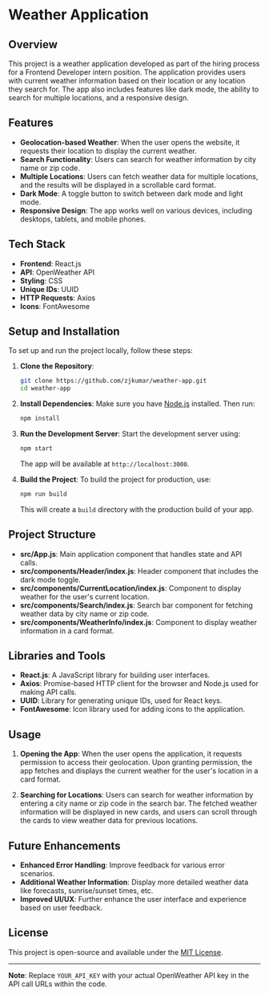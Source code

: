 # Weather Application

## Overview

This project is a weather application developed as part of the hiring process for a Frontend Developer intern position. The application provides users with current weather information based on their location or any location they search for. The app also includes features like dark mode, the ability to search for multiple locations, and a responsive design.

## Features

- **Geolocation-based Weather**: When the user opens the website, it requests their location to display the current weather.
- **Search Functionality**: Users can search for weather information by city name or zip code.
- **Multiple Locations**: Users can fetch weather data for multiple locations, and the results will be displayed in a scrollable card format.
- **Dark Mode**: A toggle button to switch between dark mode and light mode.
- **Responsive Design**: The app works well on various devices, including desktops, tablets, and mobile phones.

## Tech Stack

- **Frontend**: React.js
- **API**: OpenWeather API
- **Styling**: CSS
- **Unique IDs**: UUID
- **HTTP Requests**: Axios
- **Icons**: FontAwesome

## Setup and Installation

To set up and run the project locally, follow these steps:

1. **Clone the Repository**:
    ```bash
    git clone https://github.com/zjkumar/weather-app.git
    cd weather-app
    ```

2. **Install Dependencies**:
    Make sure you have [Node.js](https://nodejs.org/) installed. Then run:
    ```bash
    npm install
    ```

3. **Run the Development Server**:
    Start the development server using:
    ```bash
    npm start
    ```
    The app will be available at `http://localhost:3000`.

4. **Build the Project**:
    To build the project for production, use:
    ```bash
    npm run build
    ```
    This will create a `build` directory with the production build of your app.

## Project Structure

- **src/App.js**: Main application component that handles state and API calls.
- **src/components/Header/index.js**: Header component that includes the dark mode toggle.
- **src/components/CurrentLocation/index.js**: Component to display weather for the user's current location.
- **src/components/Search/index.js**: Search bar component for fetching weather data by city name or zip code.
- **src/components/WeatherInfo/index.js**: Component to display weather information in a card format.

## Libraries and Tools

- **React.js**: A JavaScript library for building user interfaces.
- **Axios**: Promise-based HTTP client for the browser and Node.js used for making API calls.
- **UUID**: Library for generating unique IDs, used for React keys.
- **FontAwesome**: Icon library used for adding icons to the application.

## Usage

1. **Opening the App**:
    When the user opens the application, it requests permission to access their geolocation. Upon granting permission, the app fetches and displays the current weather for the user's location in a card format.

2. **Searching for Locations**:
    Users can search for weather information by entering a city name or zip code in the search bar. The fetched weather information will be displayed in new cards, and users can scroll through the cards to view weather data for previous locations.

## Future Enhancements

- **Enhanced Error Handling**: Improve feedback for various error scenarios.
- **Additional Weather Information**: Display more detailed weather data like forecasts, sunrise/sunset times, etc.
- **Improved UI/UX**: Further enhance the user interface and experience based on user feedback.

## License

This project is open-source and available under the [MIT License](LICENSE).

---

**Note**: Replace `YOUR_API_KEY` with your actual OpenWeather API key in the API call URLs within the code.
